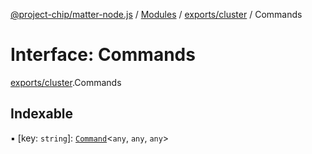 [@project-chip/matter-node.js](../README.md) / [Modules](../modules.md) / [exports/cluster](../modules/exports_cluster.md) / Commands

# Interface: Commands

[exports/cluster](../modules/exports_cluster.md).Commands

## Indexable

▪ [key: `string`]: [`Command`](../modules/exports_cluster.md#command)<`any`, `any`, `any`\>
